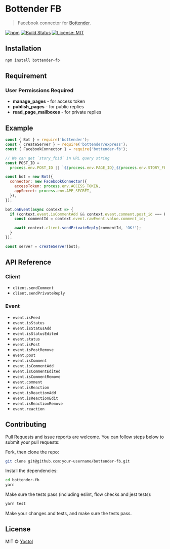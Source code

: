 # Bottender FB

> Facebook connector for [Bottender](https://github.com/Yoctol/bottender).

[![npm](https://img.shields.io/npm/v/bottender-fb.svg?style=flat-square)](https://www.npmjs.com/package/bottender-fb)
[![Build Status](https://travis-ci.org/bottenderjs/bottender-fb.svg?branch=master)](https://travis-ci.org/bottenderjs/bottender-fb)
[![License: MIT](https://img.shields.io/badge/License-MIT-yellow.svg)](https://opensource.org/licenses/MIT)

## Installation

```sh
npm install bottender-fb
```

## Requirement

### User Permissions Required

* **manage_pages** - for access token
* **publish_pages** - for public replies
* **read_page_mailboxes** - for private replies

## Example

```js
const { Bot } = require('bottender');
const { createServer } = require('bottender/express');
const { FacebookConnector } = require('bottender-fb');

// We can get `story_fbid` in URL query string
const POST_ID =
  process.env.POST_ID || `${process.env.PAGE_ID}_${process.env.STORY_FBID}`;

const bot = new Bot({
  connector: new FacebookConnector({
    accessToken: process.env.ACCESS_TOKEN,
    appSecret: process.env.APP_SECRET,
  }),
});

bot.onEvent(async context => {
  if (context.event.isCommentAdd && context.event.comment.post_id === POST_ID) {
    const commentId = context.event.rawEvent.value.comment_id;

    await context.client.sendPrivateReply(commentId, 'OK!');
  }
});

const server = createServer(bot);
```

## API Reference

### Client

* `client.sendComment`
* `client.sendPrivateReply`

### Event

* `event.isFeed`
* `event.isStatus`
* `event.isStatusAdd`
* `event.isStatusEdited`
* `event.status`
* `event.isPost`
* `event.isPostRemove`
* `event.post`
* `event.isComment`
* `event.isCommentAdd`
* `event.isCommentEdited`
* `event.isCommentRemove`
* `event.comment`
* `event.isReaction`
* `event.isReactionAdd`
* `event.isReactionEdit`
* `event.isReactionRemove`
* `event.reaction`

## Contributing

Pull Requests and issue reports are welcome. You can follow steps below to
submit your pull requests:

Fork, then clone the repo:

```sh
git clone git@github.com:your-username/bottender-fb.git
```

Install the dependencies:

```sh
cd bottender-fb
yarn
```

Make sure the tests pass (including eslint, flow checks and jest tests):

```sh
yarn test
```

Make your changes and tests, and make sure the tests pass.

## License

MIT © [Yoctol](https://github.com/bottenderjs/bottender-fb)
